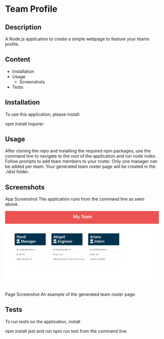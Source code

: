 # Team Profile

## Description

A Node.js application to create a simple webpage to feature your teams profile.

## Content

* Installation
* Usage
    * Screenshots
* Tests

## Installation

To use this application, please install:

npm install inquirer

## Usage


After cloning the repo and installing the required npm packages, use the command line to navigate to the root of the application and run node index. Follow prompts to add team members to your roster. Only one manager can be added per team. Your generated team roster page will be created in the ./dist folder.


## Screenshots
App Screenshot The application runs from the command line as seen above.

![ScreenShot](/Screenshot.png)

Page Screenshot An example of the generated team roster page.

## Tests
To run tests on the application, install

npm install jest
and run npm run test from the command line.
